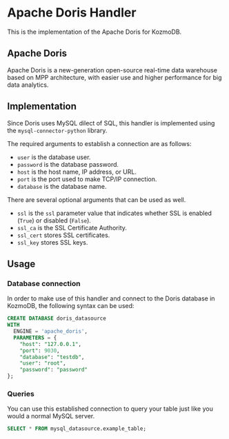 # Apache Doris Handler

This is the implementation of the Apache Doris for KozmoDB.

## Apache Doris

Apache Doris is a new-generation open-source real-time data warehouse based on MPP architecture, with easier use and higher performance for big data analytics.

## Implementation

Since Doris uses MySQL dilect of SQL, this handler is implemented using the `mysql-connector-python` library.

The required arguments to establish a connection are as follows:

* `user` is the database user.
* `password` is the database password.
* `host` is the host name, IP address, or URL.
* `port` is the port used to make TCP/IP connection.
* `database` is the database name.

There are several optional arguments that can be used as well.

* `ssl` is the `ssl` parameter value that indicates whether SSL is enabled (`True`) or disabled (`False`).
* `ssl_ca` is the SSL Certificate Authority.
* `ssl_cert` stores SSL certificates.
* `ssl_key` stores SSL keys.

## Usage

### Database connection

In order to make use of this handler and connect to the Doris database in KozmoDB, the following syntax can be used:

```sql
CREATE DATABASE doris_datasource
WITH
  ENGINE = 'apache_doris',
  PARAMETERS = {
    "host": "127.0.0.1",
    "port": 9030,
    "database": "testdb",
    "user": "root",
    "password": "password"
};
```

### Queries

You can use this established connection to query your table just like you would a normal MySQL server.

```sql
SELECT * FROM mysql_datasource.example_table;
```
